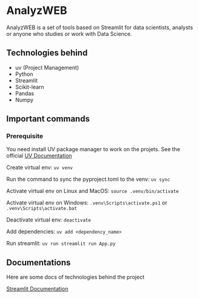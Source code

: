 # AnalyzWEB

AnalyzWEB is a set of tools based on Streamlit for data scientists, analysts or anyone who studies or work with Data Science.

## Technologies behind

- uv (Project Management)
- Python
- Streamlit
- Scikit-learn
- Pandas
- Numpy

## Important commands

### Prerequisite

You need install UV package manager to work on the projets.
See the official [UV Documentation](https://docs.astral.sh/uv/getting-started/)

Create virtual env: `uv venv`

Run the command to sync the pyproject.toml to the venv: `uv sync`

Activate virtual env on Linux and MacOS: `source .venv/bin/activate`

Activate virtual env on Windows: `.venv\Scripts\activate.ps1` or `.venv\Scripts\activate.bat`

Deactivate virtual env: `deactivate`

Add dependencies: `uv add <dependency_name>`

Run streamlit: `uv run streamlit run App.py`

## Documentations

Here are some docs of technologies behind the project

[Streamlit Documentation](https://docs.streamlit.io/get-started/installation/command-line#install-streamlit-in-your-environment)
